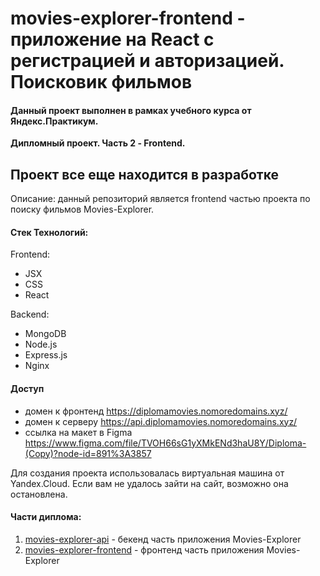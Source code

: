 # movies-explorer-frontend - приложение на React с регистрацией и авторизацией. Поисковик фильмов
#### Данный проект выполнен в рамках учебного курса от Яндекс.Практикум. 
**Дипломный проект. Часть 2 - Frontend.**

## Проект все еще находится в разработке

Описание: данный репозиторий является frontend частью проекта по поиску фильмов Movies-Explorer.

#### Стек Технологий:
Frontend:
+ JSX
+ CSS
+ React

Backend:
+ MongoDB
+ Node.js
+ Express.js
+ Nginx

#### Доступ
+ домен к фронтенд   https://diplomamovies.nomoredomains.xyz/
+ домен к серверу https://api.diplomamovies.nomoredomains.xyz/
+ cсылка на макет в Figma https://www.figma.com/file/TVOH66sG1yXMkENd3haU8Y/Diploma-(Copy)?node-id=891%3A3857

Для создания проекта использовалась виртуальная машина от Yandex.Cloud. Если вам не удалось зайти на сайт, возможно она остановлена.

#### Части диплома:
1. [movies-explorer-api](https://github.com/ksenia-khait/movies-explorer-api) - бекенд часть приложения Movies-Explorer
2. [movies-explorer-frontend](https://github.com/ksenia-khait/movies-explorer-frontend) - фронтенд часть приложения Movies-Explorer
